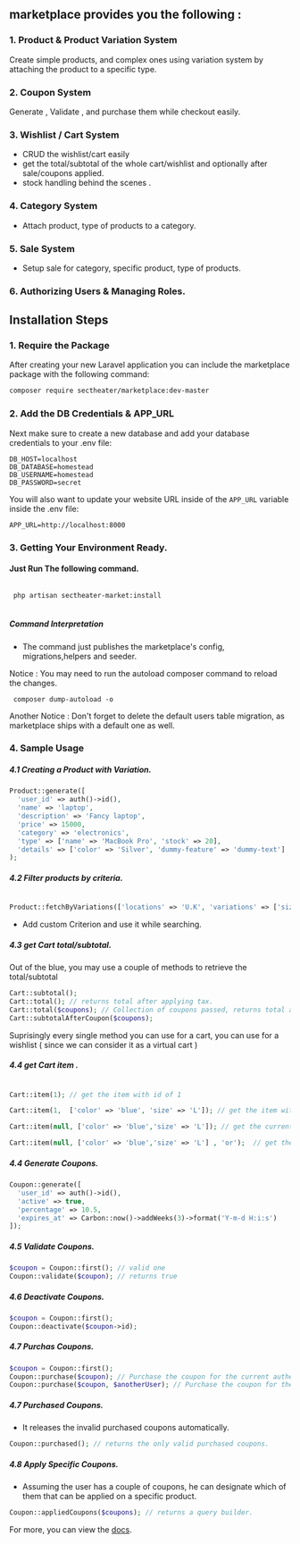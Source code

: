 
## marketplace provides you the following :
### 1. Product & Product Variation System
Create simple products, and complex ones using variation system by attaching the product to a specific type.
### 2. Coupon System
  Generate , Validate , and purchase them while checkout easily.
### 3. Wishlist / Cart System
  - CRUD the wishlist/cart easily 
  - get the total/subtotal of the whole cart/wishlist and optionally after sale/coupons applied.
  - stock handling behind the scenes .
### 4. Category System
  - Attach product, type of products to a category.
  
### 5. Sale System
  - Setup sale for category, specific product, type of products.
  
### 6. Authorizing Users & Managing Roles.

## Installation Steps

### 1. Require the Package

After creating your new Laravel application you can include the marketplace package with the following command: 

```bash
composer require sectheater/marketplace:dev-master
```

### 2. Add the DB Credentials & APP_URL

Next make sure to create a new database and add your database credentials to your .env file:

```
DB_HOST=localhost
DB_DATABASE=homestead
DB_USERNAME=homestead
DB_PASSWORD=secret
```

You will also want to update your website URL inside of the `APP_URL` variable inside the .env file:

```
APP_URL=http://localhost:8000
```

### 3. Getting Your Environment Ready.

#### Just Run The following command.


```bash

 php artisan sectheater-market:install     
 
 ```

##### Command Interpretation
- The command just publishes the marketplace's config, migrations,helpers and seeder.

Notice : You may need to run the autoload composer command to reload the changes.

```
 composer dump-autoload -o 
```
Another Notice : Don't forget to delete the default users table migration, as marketplace ships with a default one as well.


### 4. Sample Usage
##### 4.1 Creating a Product with Variation.

```php
Product::generate([
  'user_id' => auth()->id(),
  'name' => 'laptop',
  'description' => 'Fancy laptop',
  'price' => 15000,
  'category' => 'electronics',
  'type' => ['name' => 'MacBook Pro', 'stock' => 20],
  'details' => ['color' => 'Silver', 'dummy-feature' => 'dummy-text']
);

```
##### 4.2 Filter products by criteria.

```php

Product::fetchByVariations(['locations' => 'U.K', 'variations' => ['size' => 'XL', 'color' => 'red'], 'categories' => 'clothes']);

```
- Add custom Criterion and use it while searching.

##### 4.3 get Cart total/subtotal.

Out of the blue, you may use a couple of methods to retrieve the total/subtotal
```php
Cart::subtotal();
Cart::total(); // returns total after applying tax.
Cart::total($coupons); // Collection of coupons passed, returns total after applying tax and coupons.
Cart::subtotalAfterCoupon($coupons);

```
Suprisingly every single method you can use for a cart, you can use for a wishlist ( since we can consider it as a virtual cart ) 

##### 4.4 get Cart item .

```php

Cart::item(1); // get the item with id of 1

Cart::item(1,  ['color' => 'blue', 'size' => 'L']); // get the item with the id of 1 and should have these attributes.

Cart::item(null, ['color' => 'blue','size' => 'L']); // get the current authenticated user's cart which has these attributes assuming that these attributes identical to the database record.

Cart::item(null, ['color' => 'blue','size' => 'L'] , 'or');  // get the current authenticated user's cart which has any of these attributes.

```

##### 4.4 Generate Coupons.
```php
Coupon::generate([
  'user_id' => auth()->id(),
  'active' => true,
  'percentage' => 10.5,
  'expires_at' => Carbon::now()->addWeeks(3)->format('Y-m-d H:i:s')
]);
```

##### 4.5 Validate Coupons.

```php
$coupon = Coupon::first(); // valid one
Coupon::validate($coupon); // returns true

```
##### 4.6 Deactivate Coupons.
```php
$coupon = Coupon::first(); 
Coupon::deactivate($coupon->id);
```
##### 4.7 Purchas Coupons.
```php
$coupon = Coupon::first();
Coupon::purchase($coupon); // Purchase the coupon for the current authenticated user.
Coupon::purchase($coupon, $anotherUser); // Purchase the coupon for the passed user.

```

##### 4.7 Purchased Coupons.
- It releases the invalid purchased coupons automatically.
```php
Coupon::purchased(); // returns the only valid purchased coupons.
```
##### 4.8 Apply  Specific Coupons.
- Assuming the user has a couple of coupons, he can designate which of them that can be applied on a specific product.

```php
Coupon::appliedCoupons($coupons); // returns a query builder.
```



For more, you can view the [docs](https://github.com/SecTheater/marketplace/wiki).
